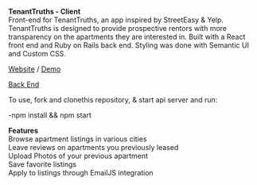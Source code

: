 **TenantTruths - Client**<br />
Front-end for TenantTruths, an app inspired by StreetEasy & Yelp.
TenantTruths is designed to provide prospective rentors with more transparency on the apartments they are interested in. 
Built with a React front end and Ruby on Rails back end. Styling was done with Semantic UI and Custom CSS.

[Website](https://tenanttruths.netlify.app/) / [Demo](https://www.loom.com/share/c999bfbd86124f1f8ea8418b6e252fa2)

[Back End](https://github.com/cmur11/apartmentreview_backend)

To use, fork and clonethis repository, & start api server and run:

-npm install && npm start

**Features**<br />
Browse apartment listings in various cities<br />
Leave reviews on apartments you previously leased<br />
Upload Photos of your previous apartment<br />
Save favorite listings<br />
Apply to listings through EmailJS integration<br />
